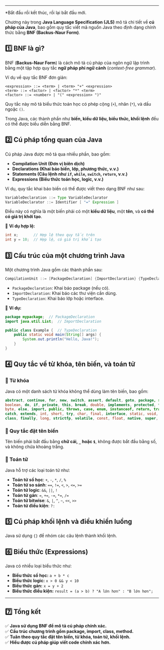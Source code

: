 
---
*Bắt đầu rồi kết thúc, rồi lại bắt đầu mới.

Chương này trong **Java Language Specification (JLS)** mô tả chi tiết về **cú pháp của Java**, bao gồm quy tắc viết mã nguồn Java theo định dạng chính thức bằng **BNF (Backus-Naur Form)**.

## **1️⃣ BNF là gì?**

BNF (**Backus-Naur Form**) là cách mô tả cú pháp của ngôn ngữ lập trình bằng một tập hợp quy tắc **ngữ pháp phi ngữ cảnh** (_context-free grammar_).

Ví dụ về quy tắc BNF đơn giản:
```
<expression> ::= <term> | <term> "+" <expression>
<term> ::= <factor> | <factor> "*" <term>
<factor> ::= <number> | "(" <expression> ")"
```
Quy tắc này mô tả biểu thức toán học có phép cộng (`+`), nhân (`*`), và dấu ngoặc `()`.

Trong Java, các thành phần như **biến, kiểu dữ liệu, biểu thức, khối lệnh** đều có thể được biểu diễn bằng BNF.

## **2️⃣ Cú pháp tổng quan của Java**

Cú pháp Java được mô tả qua nhiều phần, bao gồm:

- **Compilation Unit (Đơn vị biên dịch)**
- **Declarations (Khai báo biến, lớp, phương thức, v.v.)**
- **Statements (Câu lệnh như `if`, `while`, `switch`, `return`, v.v.)**
- **Expressions (Biểu thức toán học, logic, v.v.)**

Ví dụ, quy tắc khai báo biến có thể được viết theo dạng BNF như sau:
```java
VariableDeclaration ::= Type VariableDeclarator
VariableDeclarator ::= Identifier [ "=" Expression ]
```
Điều này có nghĩa là một biến phải có một **kiểu dữ liệu**, một **tên**, và **có thể có giá trị khởi tạo**.

📌 **Ví dụ hợp lệ:**
```java
int x;       // Hợp lệ theo quy tắc trên
int y = 10;  // Hợp lệ, có giá trị khởi tạo
```
## **3️⃣ Cấu trúc của một chương trình Java**

Một chương trình Java gồm các thành phần sau:
```java
CompilationUnit ::= [PackageDeclaration] {ImportDeclaration} {TypeDeclaration}
```
- `PackageDeclaration`: Khai báo package (nếu có).
- `ImportDeclaration`: Khai báo các thư viện cần dùng.
- `TypeDeclaration`: Khai báo lớp hoặc interface.

📌 **Ví dụ:**
```java
package mypackage;  // PackageDeclaration
import java.util.List;  // ImportDeclaration

public class Example {  // TypeDeclaration
    public static void main(String[] args) {
        System.out.println("Hello, Java!");
    }
}
```
## **4️⃣ Quy tắc về từ khóa, tên biến, và toán tử**

### **🔹 Từ khóa**

Java có một danh sách từ khóa không thể dùng làm tên biến, bao gồm:
```java
abstract, continue, for, new, switch, assert, default, goto, package, synchronized, 
boolean, do, if, private, this, break, double, implements, protected, throw, 
byte, else, import, public, throws, case, enum, instanceof, return, transient, 
catch, extends, int, short, try, char, final, interface, static, void, 
class, finally, long, strictfp, volatile, const, float, native, super, while
```
### **🔹 Quy tắc đặt tên biến**

Tên biến phải bắt đầu bằng **chữ cái, `_` hoặc `$`**, không được bắt đầu bằng số, và không chứa khoảng trắng.
### **🔹 Toán tử**

Java hỗ trợ các loại toán tử như:

- **Toán tử số học**: `+`, `-`, `*`, `/`, `%`
- **Toán tử so sánh**: `==`, `!=`, `<`, `>`, `<=`, `>=`
- **Toán tử logic**: `&&`, `||`, `!`
- **Toán tử gán**: `=`, `+=`, `-=`, `*=`, `/=`
- **Toán tử bitwise**: `&`, `|`, `^`, `~`, `<<`, `>>`
- **Toán tử điều kiện**: `?:`
## **5️⃣ Cú pháp khối lệnh và điều khiển luồng**

Java sử dụng `{}` để nhóm các câu lệnh thành khối lệnh.
## **6️⃣ Biểu thức (Expressions)**

Java có nhiều loại biểu thức như:

- **Biểu thức số học:** `a + b * c`
- **Biểu thức logic:** `x > 0 && y < 10`
- **Biểu thức gán:** `x = y + 2`
- **Biểu thức điều kiện:** `result = (a > b) ? "A lớn hơn" : "B lớn hơn";`

---

## **7️⃣ Tổng kết**

✅ **Java sử dụng BNF để mô tả cú pháp chính xác.**  
✅ **Cấu trúc chương trình gồm package, import, class, method.**  
✅ **Tuân theo quy tắc đặt tên biến, từ khóa, toán tử, khối lệnh.**  
✅ **Hiểu được cú pháp giúp viết code chính xác hơn.**
